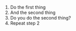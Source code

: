 1. Do the first thing
2. And the second thing
  3.  Do you do the second thing?
  4.  Repeat step 2

